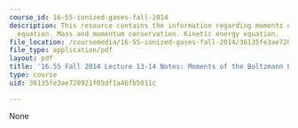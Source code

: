 ```yaml
---
course_id: 16-55-ionized-gases-fall-2014
description: This resource contains the information regarding moments of the Boltzmann
  equation. Mass and momentum conservation. Kinetic energy equation.
file_location: /coursemedia/16-55-ionized-gases-fall-2014/36135fe3ae720921f05df1a46fb5011c_MIT16_55F14_Lecture13-14.pdf
file_type: application/pdf
layout: pdf
title: '16.55 Fall 2014 Lecture 13-14 Notes: Moments of the Boltzmann Equation'
type: course
uid: 36135fe3ae720921f05df1a46fb5011c

---
```

None